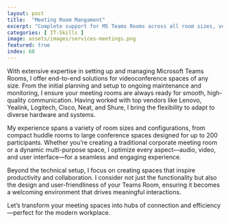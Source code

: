```yaml
---
layout: post
title:  "Meeting Room Mangament"
excerpt: "Complete support for MS Teams Rooms across all room sizes, vendors, and configurations."
categories: [ IT-Skills ]
image: assets/images/services-meetings.png
featured: true
index: 60
---
```


With extensive expertise in setting up and managing Microsoft Teams Rooms, I offer end-to-end solutions for videoconference spaces of any size. From the initial planning and setup to ongoing maintenance and monitoring, I ensure your meeting rooms are always ready for smooth, high-quality communication. Having worked with top vendors like Lenovo, Yealink, Logitech, Cisco, Neat, and Shure, I bring the flexibility to adapt to diverse hardware and systems.

My experience spans a variety of room sizes and configurations, from compact huddle rooms to large conference spaces designed for up to 200 participants. Whether you’re creating a traditional corporate meeting room or a dynamic multi-purpose space, I optimize every aspect—audio, video, and user interface—for a seamless and engaging experience.

Beyond the technical setup, I focus on creating spaces that inspire productivity and collaboration. I consider not just the functionality but also the design and user-friendliness of your Teams Room, ensuring it becomes a welcoming environment that drives meaningful interactions.

Let’s transform your meeting spaces into hubs of connection and efficiency—perfect for the modern workplace.